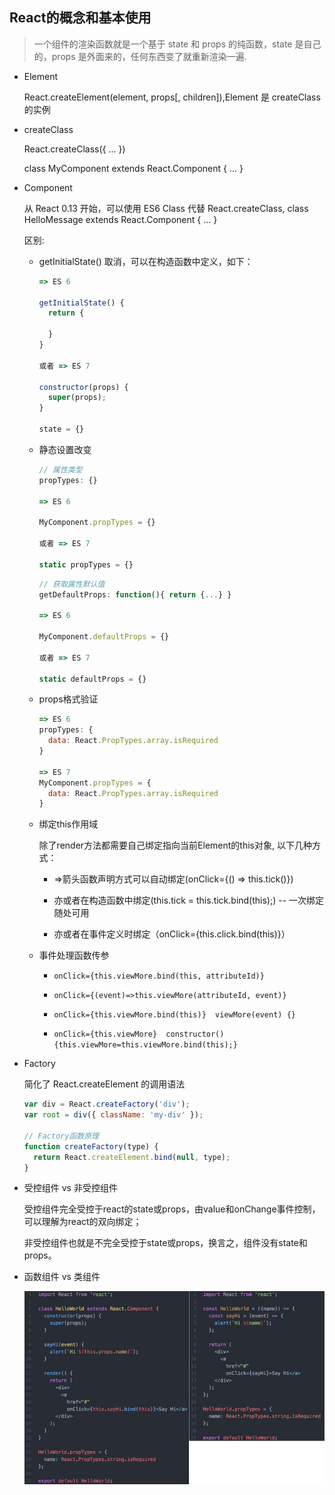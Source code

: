 ## React的概念和基本使用

  > 一个组件的渲染函数就是一个基于 state 和 props 的纯函数，state 是自己的，props 是外面来的，任何东西变了就重新渲染一遍.

* Element

  React.createElement(element, props[, children]),Element 是 createClass 的实例

* createClass

  React.createClass({ ... })  

  class MyComponent extends React.Component { ... }

* Component

  从 React 0.13 开始，可以使用 ES6 Class 代替 React.createClass, class HelloMessage extends React.Component { ... }

  区别: 

  + getInitialState() 取消，可以在构造函数中定义，如下：

    ```js
    => ES 6

    getInitialState() {
      return {

      }
    }

    或者 => ES 7

    constructor(props) {
      super(props);
    }

    state = {}
    ```

  + 静态设置改变

    ```js
    // 属性类型
    propTypes: {}

    => ES 6

    MyComponent.propTypes = {}

    或者 => ES 7

    static propTypes = {}
    ```

    ```js
    // 获取属性默认值
    getDefaultProps: function(){ return {...} }

    => ES 6

    MyComponent.defaultProps = {}

    或者 => ES 7

    static defaultProps = {}
    ```

  + props格式验证

    ```js
    => ES 6
    propTypes: {
      data: React.PropTypes.array.isRequired
    }

    => ES 7
    MyComponent.propTypes = {
      data: React.PropTypes.array.isRequired
    }
    ```

  + 绑定this作用域

    除了render方法都需要自己绑定指向当前Element的this对象, 以下几种方式：

    - =>箭头函数声明方式可以自动绑定(onClick={() => this.tick()})

    - 亦或者在构造函数中绑定(this.tick = this.tick.bind(this);)  -- 一次绑定随处可用

    - 亦或者在事件定义时绑定（onClick={this.click.bind(this)}）

  + 事件处理函数传参

    - `onClick={this.viewMore.bind(this, attributeId)}`

    - `onClick={(event)=>this.viewMore(attributeId, event)}`

    - `onClick={this.viewMore.bind(this)}  viewMore(event) {}`

    - `onClick={this.viewMore}  constructor() {this.viewMore=this.viewMore.bind(this);}`

* Factory

  简化了 React.createElement 的调用语法

  ```js
  var div = React.createFactory('div');
  var root = div({ className: 'my-div' });

  // Factory函数原理
  function createFactory(type) {
    return React.createElement.bind(null, type);
  }
  ```

* 受控组件 vs 非受控组件

  受控组件完全受控于react的state或props，由value和onChange事件控制，可以理解为react的双向绑定；

  非受控组件也就是不完全受控于state或props，换言之，组件没有state和props。

* 函数组件 vs 类组件

  ![比较写法](./images/functioncompoent.png)
